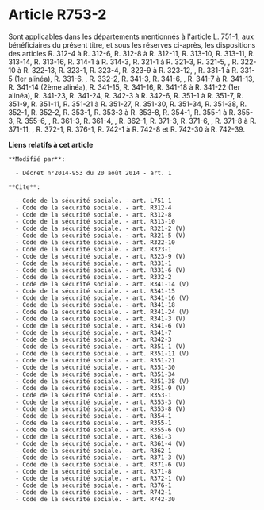 # Article R753-2

Sont applicables dans les départements mentionnés à l'article L. 751-1, aux bénéficiaires du présent titre, et sous les
réserves ci-après, les dispositions des articles R. 312-4 à R. 312-6, R. 312-8 à R. 312-11, R. 313-10, R. 313-11, R. 313-14,
R. 313-16, R. 314-1 à R. 314-3, R. 321-1 à R. 321-3, R. 321-5, , R. 322-10 à R. 322-13, R. 323-1, R. 323-4, R. 323-9 à R.
323-12, , R. 331-1 à R. 331-5 (1er alinéa), R. 331-6, , R. 332-2, R. 341-3, R. 341-6, , R. 341-7 à R. 341-13, R. 341-14 (2ème
alinéa), R. 341-15, R. 341-16, R. 341-18 à R. 341-22 (1er alinéa), R. 341-23, R. 341-24, R. 342-3 à R. 342-6, R. 351-1 à R.
351-7, R. 351-9, R. 351-11, R. 351-21 à R. 351-27, R. 351-30, R. 351-34, R. 351-38, R. 352-1, R. 352-2, R. 353-1, R. 353-3 à
R. 353-8, R. 354-1, R. 355-1 à R. 355-3, R. 355-6, , R. 361-3, R. 361-4, , R. 362-1, R. 371-3, R. 371-6, , R. 371-8 à R.
371-11, , R. 372-1, R. 376-1, R. 742-1 à R. 742-8 et R. 742-30 à R. 742-39.

**Liens relatifs à cet article**

	**Modifié par**:

	  - Décret n°2014-953 du 20 août 2014 - art. 1

	**Cite**:

	  - Code de la sécurité sociale. - art. L751-1
	  - Code de la sécurité sociale. - art. R312-4
	  - Code de la sécurité sociale. - art. R312-8
	  - Code de la sécurité sociale. - art. R313-10
	  - Code de la sécurité sociale. - art. R321-2 (V)
	  - Code de la sécurité sociale. - art. R321-5 (V)
	  - Code de la sécurité sociale. - art. R322-10
	  - Code de la sécurité sociale. - art. R323-1
	  - Code de la sécurité sociale. - art. R323-9 (V)
	  - Code de la sécurité sociale. - art. R331-1
	  - Code de la sécurité sociale. - art. R331-6 (V)
	  - Code de la sécurité sociale. - art. R332-2
	  - Code de la sécurité sociale. - art. R341-14 (V)
	  - Code de la sécurité sociale. - art. R341-15
	  - Code de la sécurité sociale. - art. R341-16 (V)
	  - Code de la sécurité sociale. - art. R341-18
	  - Code de la sécurité sociale. - art. R341-24 (V)
	  - Code de la sécurité sociale. - art. R341-3 (V)
	  - Code de la sécurité sociale. - art. R341-6 (V)
	  - Code de la sécurité sociale. - art. R341-7
	  - Code de la sécurité sociale. - art. R342-3
	  - Code de la sécurité sociale. - art. R351-1 (V)
	  - Code de la sécurité sociale. - art. R351-11 (V)
	  - Code de la sécurité sociale. - art. R351-21
	  - Code de la sécurité sociale. - art. R351-30
	  - Code de la sécurité sociale. - art. R351-34
	  - Code de la sécurité sociale. - art. R351-38 (V)
	  - Code de la sécurité sociale. - art. R351-9 (V)
	  - Code de la sécurité sociale. - art. R353-1
	  - Code de la sécurité sociale. - art. R353-3 (V)
	  - Code de la sécurité sociale. - art. R353-8 (V)
	  - Code de la sécurité sociale. - art. R354-1
	  - Code de la sécurité sociale. - art. R355-1
	  - Code de la sécurité sociale. - art. R355-6 (V)
	  - Code de la sécurité sociale. - art. R361-3
	  - Code de la sécurité sociale. - art. R361-4 (V)
	  - Code de la sécurité sociale. - art. R362-1
	  - Code de la sécurité sociale. - art. R371-3 (V)
	  - Code de la sécurité sociale. - art. R371-6 (V)
	  - Code de la sécurité sociale. - art. R371-8
	  - Code de la sécurité sociale. - art. R372-1 (V)
	  - Code de la sécurité sociale. - art. R376-1
	  - Code de la sécurité sociale. - art. R742-1
	  - Code de la sécurité sociale. - art. R742-30
